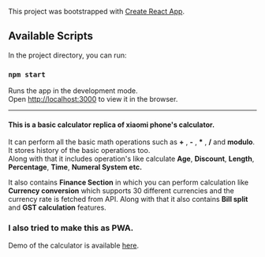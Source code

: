 This project was bootstrapped with [Create React App](https://github.com/facebook/create-react-app).

## Available Scripts

In the project directory, you can run:

### `npm start`

Runs the app in the development mode.<br />
Open [http://localhost:3000](http://localhost:3000) to view it in the browser.

-------------------------------------------------------------------------------------------------------------------------------
#### This is a basic calculator replica of xiaomi phone's calculator.
It can perform all the basic math operations such as **+** , **-** , __*__ , **/** and **modulo**.  
It stores history of the basic operations too.  
Along with that it includes operation's like calculate **Age**, **Discount**, **Length**, **Percentage**, **Time**, **Numeral System etc.**

It also contains **Finance Section** in which you can perform calculation like **Currency conversion** which supports 30 different currencies and the currency rate is fetched from API.
Along with that it also contains **Bill split** and **GST calculation** features.

### I also tried to make this as PWA.

Demo of the calculator is available [here](https://cal-rouge.now.sh/).
